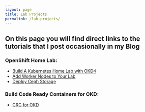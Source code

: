 ```yaml
---
layout: page
title: Lab Projects
permalink: /lab-projects/
---
```


## On this page you will find direct links to the tutorials that I post occasionally in my Blog

### OpenShift Home Lab:

* [Build A Kubernetes Home Lab with OKD4](/home-lab/lab-intro/)
* [Add Worker Nodes to Your Lab](/home-lab/worker-nodes/)
* [Deploy Ceph Storage](/home-lab/rook-ceph/)

### Build Code Ready Containers for OKD:

* [CRC for OKD](/home-lab/okd-crc/)
